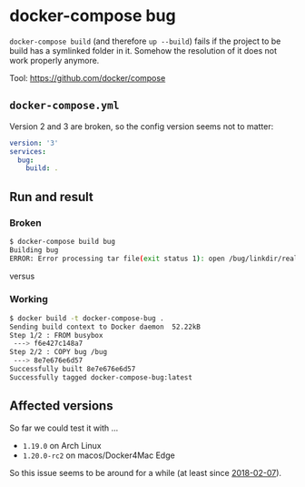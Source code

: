 # docker-compose bug

`docker-compose build` (and therefore `up --build`) fails if the project to be build has a symlinked folder in it. Somehow the resolution of it does not work properly anymore.

Tool: <https://github.com/docker/compose>

## `docker-compose.yml`

Version 2 and 3 are broken, so the config version seems not to matter:

```yml
version: '3'
services:
  bug:
    build: .
```

## Run and result

### Broken

```sh
$ docker-compose build bug
Building bug
ERROR: Error processing tar file(exit status 1): open /bug/linkdir/realfile: no such file or directory
```

versus

### Working

```sh
$ docker build -t docker-compose-bug .
Sending build context to Docker daemon  52.22kB
Step 1/2 : FROM busybox
 ---> f6e427c148a7
Step 2/2 : COPY bug /bug
 ---> 8e7e676e6d57
Successfully built 8e7e676e6d57
Successfully tagged docker-compose-bug:latest
```

## Affected versions

So far we could test it with …

- `1.19.0` on Arch Linux
- `1.20.0-rc2` on macos/Docker4Mac Edge

So this issue seems to be around for a while (at least since [2018-02-07](https://github.com/docker/compose/releases/tag/1.19.0)).